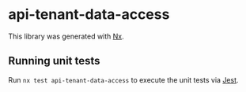 # api-tenant-data-access

This library was generated with [Nx](https://nx.dev).

## Running unit tests

Run `nx test api-tenant-data-access` to execute the unit tests via [Jest](https://jestjs.io).
